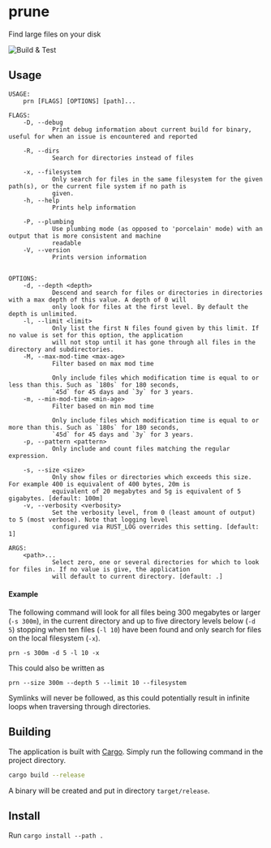 # prune
Find large files on your disk

![Build & Test](https://github.com/mantono/prune/workflows/Build%20&%20Test/badge.svg)

## Usage
```
USAGE:
    prn [FLAGS] [OPTIONS] [path]...

FLAGS:
    -D, --debug
            Print debug information about current build for binary, useful for when an issue is encountered and reported

    -R, --dirs
            Search for directories instead of files

    -x, --filesystem
            Only search for files in the same filesystem for the given path(s), or the current file system if no path is
            given.
    -h, --help
            Prints help information

    -P, --plumbing
            Use plumbing mode (as opposed to 'porcelain' mode) with an output that is more consistent and machine
            readable
    -V, --version
            Prints version information


OPTIONS:
    -d, --depth <depth>
            Descend and search for files or directories in directories with a max depth of this value. A depth of 0 will
            only look for files at the first level. By default the depth is unlimited.
    -l, --limit <limit>
            Only list the first N files found given by this limit. If no value is set for this option, the application
            will not stop until it has gone through all files in the directory and subdirectories.
    -M, --max-mod-time <max-age>
            Filter based on max mod time

            Only include files which modification time is equal to or less than this. Such as `180s` for 180 seconds,
            `45d` for 45 days and `3y` for 3 years.
    -m, --min-mod-time <min-age>
            Filter based on min mod time

            Only include files which modification time is equal to or more than this. Such as `180s` for 180 seconds,
            `45d` for 45 days and `3y` for 3 years.
    -p, --pattern <pattern>
            Only include and count files matching the regular expression.

    -s, --size <size>
            Only show files or directories which exceeds this size. For example 400 is equivalent of 400 bytes, 20m is
            equivalent of 20 megabytes and 5g is equivalent of 5 gigabytes. [default: 100m]
    -v, --verbosity <verbosity>
            Set the verbosity level, from 0 (least amount of output) to 5 (most verbose). Note that logging level
            configured via RUST_LOG overrides this setting. [default: 1]

ARGS:
    <path>...
            Select zero, one or several directories for which to look for files in. If no value is give, the application
            will default to current directory. [default: .]
```

#### Example
The following command will look for all files being 300 megabytes or larger (`-s 300m`), in the current directory and up to five directory levels
below (`-d 5`) stopping when ten files (`-l 10`) have been found and only search for files on the local filesystem (`-x`).

`prn -s 300m -d 5 -l 10 -x`

This could also be written as

`prn --size 300m --depth 5 --limit 10 --filesystem`

Symlinks will never be followed, as this could potentially result in infinite loops when traversing through directories.

## Building
The application is built with [Cargo](https://doc.rust-lang.org/cargo/getting-started/installation.html). Simply run the following command in the project directory.
```bash
cargo build --release
```
A binary will be created and put in directory `target/release`. 

## Install
Run `cargo install --path .`
